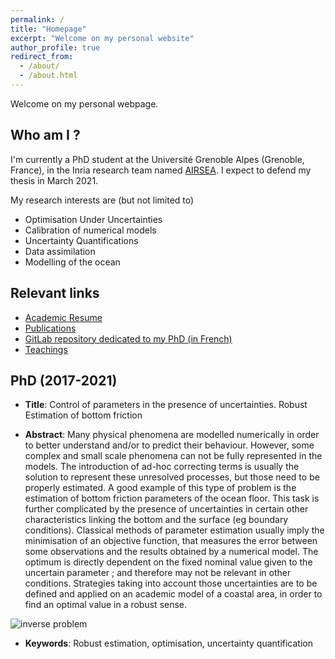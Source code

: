 ```yaml
---
permalink: /
title: "Homepage"
excerpt: "Welcome on my personal website"
author_profile: true
redirect_from: 
  - /about/
  - /about.html
---
```


Welcome on my personal webpage.

Who am I ?
---
I'm currently a PhD student at the Université Grenoble Alpes (Grenoble, France), in the Inria research team named [AIRSEA](https://team.inria.fr/airsea/en/). 
I expect to defend my thesis in March 2021.

My research interests are (but not limited to)
* Optimisation Under Uncertainties
* Calibration of numerical models
* Uncertainty Quantifications
* Data assimilation
* Modelling of the ocean


Relevant links
---
* [Academic Resume](https://vtrappler.github.io/files/academic_cv_TRAPPLER.pdf)
* [Publications](/publications/)
* [GitLab repository dedicated to my PhD (in French)](https://gitlab.inria.fr/vtrapple/These)
* [Teachings](/teaching/)

PhD (2017-2021)
---
* **Title**: Control of parameters in the presence of uncertainties. Robust Estimation of bottom friction

* **Abstract**: Many physical phenomena are modelled numerically in order to better understand and/or to predict their behaviour. However, some complex and small scale phenomena can not be fully represented in the models. The introduction of ad-hoc correcting terms is usually the solution to represent these unresolved processes, but those need to be properly estimated.
A good example of this type of problem is the estimation of bottom friction parameters of the ocean floor. This task is further complicated by the presence of uncertainties in certain other characteristics linking the bottom and the surface (eg boundary conditions).
Classical methods of parameter estimation usually imply the minimisation of an objective function, that measures the error between some observations and the results obtained by a numerical model. The optimum is directly dependent on the fixed nominal value given to the uncertain parameter ; and therefore may not be relevant in other conditions.
Strategies taking into account those uncertainties are to be defined and applied on an academic model of a coastal area, in order to find an optimal value in a robust sense.

![inverse problem](https://vtrappler.github.io/images/inv_prob.png "Graphical abstract")

* **Keywords**: Robust estimation, optimisation, uncertainty quantification





